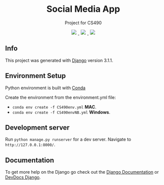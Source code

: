 <h1 align="center">
  Social Media App
</h1>
<p align='center'>
  Project for CS490
</p>
<div align='center'>
  <a href="https://github.com/Luna426">
    <img style='padding:0 5px 0 5px' src='https://img.shields.io/badge/Front-Yelitza-blue'> 
  </a>
  <a href="https://github.com/moesaifan99">
    <img style='padding:0 5px 0 5px' src='https://img.shields.io/badge/Middle-Moe-green'>
  </a>
  <a href="https://github.com/gajeraYash">
    <img style='padding:0 5px 0 5px' src='https://img.shields.io/badge/Back-Yash-orange'>
  </a>
</div>
  
## Info

This project was generated with [Django](https://www.djangoproject.com/) version 3.1.1.

## Environment Setup

Python environment is built with [Conda](https://www.anaconda.com/)

Create the environment from the environment.yml file:
- `conda env create -f CS490env.yml` **MAC**.
- `conda env create -f CS490envNB.yml` **Windows**.

## Development server

Run `python manage.py runserver` for a dev server. Navigate to `http://127.0.0.1:8000/`.

## Documentation

To get more help on the Django go check out the [Django Documentation](https://docs.djangoproject.com/en/3.1/) or [DevDocs Django](https://devdocs.io/django~3.0/).

